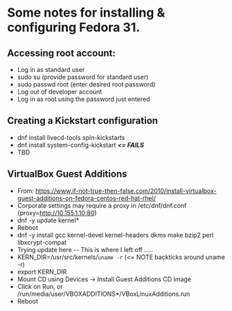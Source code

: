 

# Some notes for installing & configuring Fedora 31.

## Accessing root account:
* Log in as standard user
* sudo su (provide password for standard user)
* sudo passwd root   (enter desired root password)
* Log out of developer account
* Log in as root using the password just entered

## Creating a Kickstart configuration
* dnf install livecd-tools spin-kickstarts 
* dnf install system-config-kickstart   **_<= FAILS_**
* TBD

## VirtualBox Guest Additions
* From: https://www.if-not-true-then-false.com/2010/install-virtualbox-guest-additions-on-fedora-centos-red-hat-rhel/
* Corporate settings may require a proxy in /etc/dnf/dnf.conf (proxy=http://10.155.1.10:80)
* dnf -y update kernel*
* Reboot
* dnf -y install gcc kernel-devel kernel-headers dkms make bzip2 perl libxcrypt-compat
* Trying update here  --  This is where I left off .....
* KERN_DIR=/usr/src/kernels/`uname -r`   (<= NOTE backticks around uname -r)
* export KERN_DIR
* Mount CD using Devices -> Install Guest Additions CD Image
* Click on Run, or   /run/media/user/VBOXADDITIONS*/VBoxLinuxAdditions.run
* Reboot

